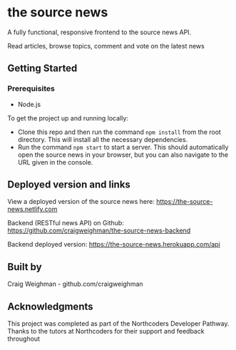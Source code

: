 # the source news

A fully functional, responsive frontend to the source news API.

Read articles, browse topics, comment and vote on the latest news

## Getting Started

### Prerequisites

- Node.js

To get the project up and running locally:

- Clone this repo and then run the command `npm install` from the root directory. This will install all the necessary dependencies.
- Run the command `npm start` to start a server. This should automatically open the source news in your browser, but you can also navigate to the URL given in the console.

## Deployed version and links

View a deployed version of the source news here: https://the-source-news.netlify.com

Backend (RESTful news API) on Github: https://github.com/craigweighman/the-source-news-backend

Backend deployed version: https://the-source-news.herokuapp.com/api

## Built by

Craig Weighman - github.com/craigweighman

## Acknowledgments

This project was completed as part of the Northcoders Developer Pathway. Thanks to the tutors at Northcoders for their support and feedback throughout
